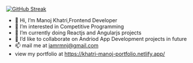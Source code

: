 [![GitHub Streak](https://streak-stats.demolab.com/?user=RmNj17)](https://git.io/streak-stats)
- 👋 Hi, I’m Manoj Khatri,Frontend Developer
- 👀 I’m interested in Competitive Programming
- 🌱 I’m currently doing Reactjs and Angularjs projects
- 💞️ I’d like to collaborate on Andriod App Development projects in future
- 📫 mail me at iamrmnj@gmail.com
- view my portfolio at https://khatri-manoj-portfolio.netlify.app/

<!---
RmNj17/RmNj17 is a ✨ special ✨ repository because its `README.md` (this file) appears on your GitHub profile.
You can click the Preview link to take a look at your changes.
--->
